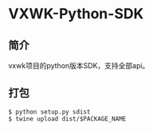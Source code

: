 # VXWK-Python-SDK
## 简介
vxwk项目的python版本SDK，支持全部api。

## 打包
```shell
$ python setup.py sdist
$ twine upload dist/$PACKAGE_NAME
```